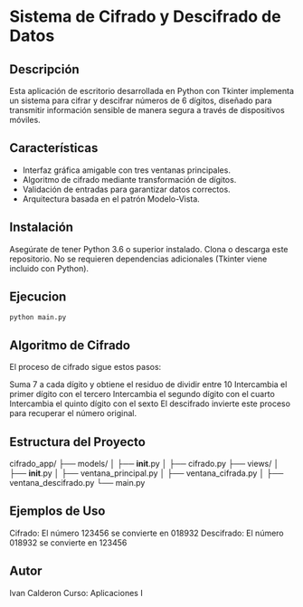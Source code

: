 # Sistema de Cifrado y Descifrado de Datos

## Descripción
Esta aplicación de escritorio desarrollada en Python con Tkinter implementa un sistema para cifrar y descifrar números de 6 dígitos, diseñado para transmitir información sensible de manera segura a través de dispositivos móviles.

## Características
- Interfaz gráfica amigable con tres ventanas principales.
- Algoritmo de cifrado mediante transformación de dígitos.
- Validación de entradas para garantizar datos correctos.
- Arquitectura basada en el patrón Modelo-Vista.

## Instalación
Asegúrate de tener Python 3.6 o superior instalado. Clona o descarga este repositorio. No se requieren dependencias adicionales (Tkinter viene incluido con Python).

## Ejecucion
```python main.py```

## Algoritmo de Cifrado
El proceso de cifrado sigue estos pasos:

Suma 7 a cada dígito y obtiene el residuo de dividir entre 10
Intercambia el primer dígito con el tercero
Intercambia el segundo dígito con el cuarto
Intercambia el quinto dígito con el sexto
El descifrado invierte este proceso para recuperar el número original.

## Estructura del Proyecto
cifrado_app/
├── models/
│   ├── __init__.py
│   ├── cifrado.py
├── views/
│   ├── __init__.py
│   ├── ventana_principal.py
│   ├── ventana_cifrada.py
│   ├── ventana_descifrado.py
└── main.py

## Ejemplos de Uso
Cifrado: El número 123456 se convierte en 018932
Descifrado: El número 018932 se convierte en 123456

## Autor 
Ivan Calderon
Curso: Aplicaciones I
